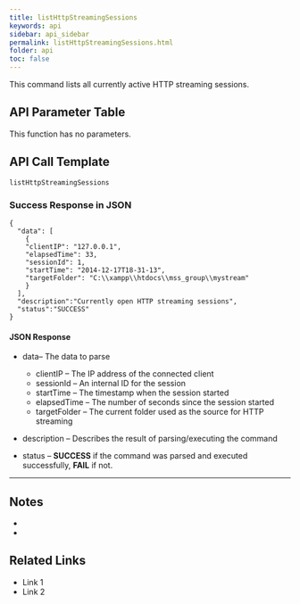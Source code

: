 ```yaml
---
title: listHttpStreamingSessions
keywords: api
sidebar: api_sidebar
permalink: listHttpStreamingSessions.html
folder: api
toc: false
---
```






This command lists all currently active HTTP streaming sessions.





## API Parameter Table

This function has no parameters.



## API Call Template

``` 
listHttpStreamingSessions
```



### Success Response in JSON

``` 
{
  "data": [
    {
    "clientIP": "127.0.0.1",
    "elapsedTime": 33,
    "sessionId": 1,
    "startTime": "2014-12-17T18-31-13",
    "targetFolder": "C:\\xampp\\htdocs\\mss_group\\mystream"
    }
  ],
  "description":"Currently open HTTP streaming sessions",
  "status":"SUCCESS"
}
```



#### JSON Response

- data– The data to parse
  - clientIP – The IP address of the connected client
  - sessionId – An internal ID for the session
  - startTime – The timestamp when the session started
  - elapsedTime – The number of seconds since the session started
  - targetFolder – The current folder used as the source for HTTP streaming

- description – Describes the result of parsing/executing the command
- status – **SUCCESS** if the command was parsed and executed successfully, **FAIL** if not.

------

## Notes

- ​
- ​





## **Related Links**

- Link 1
- Link 2